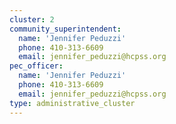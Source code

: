 ```yaml
---
cluster: 2
community_superintendent:
  name: 'Jennifer Peduzzi'
  phone: 410-313-6609
  email: jennifer_peduzzi@hcpss.org
pec_officer:
  name: 'Jennifer Peduzzi'
  phone: 410-313-6609
  email: jennifer_peduzzi@hcpss.org
type: administrative_cluster
---
```

